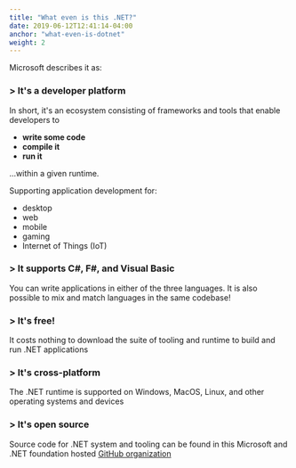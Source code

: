 ```yaml
---
title: "What even is this .NET?"
date: 2019-06-12T12:41:14-04:00
anchor: "what-even-is-dotnet"
weight: 2
---
```


Microsoft describes it as:

### > It's a **developer platform**

In short, it's an ecosystem consisting of frameworks and tools that enable
developers to

- **write some code**
- **compile it**
- **run it**

...within a given runtime.

Supporting application development for:

- desktop
- web
- mobile
- gaming
- Internet of Things (IoT)

### > It supports **C#**, **F#**, and **Visual Basic**

You can write applications in either of the three languages. It is also
possible to mix and match languages in the same codebase!

### > It's **free!**

It costs nothing to download the suite of tooling and runtime to build and
run .NET applications

### > It's **cross-platform**

The .NET runtime is supported on Windows, MacOS, Linux, and other operating systems and devices

### > It's **open source**

Source code for .NET system and tooling can be found in this Microsoft and .NET foundation
hosted [GitHub organization](https://github.com/dotnet)
